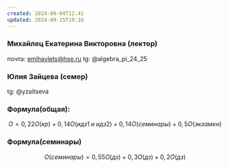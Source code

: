```yaml
---
created: 2024-09-04T12:41
updated: 2024-09-15T19:10
---
```

### Михайлец Екатерина Викторовна (лектор)
почта: emihaylets@hse.ru
tg: @algebra_pi_24_25

### Юлия Зайцева (семер)
tg: @yzaitseva

### Формула(общая): 
$$O=0,22O(кр)+0,14O(идз1\;и\;идз2)+0,14O(семинары)+0,5O(экзамен)$$
### Формула(семинары)
$$
O(семинары)=0,55O(дз)+0,3O(дз)+0,2O(дз)
$$
